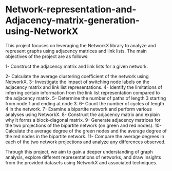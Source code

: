 # Network-representation-and-Adjacency-matrix-generation-using-NetworkX

This project focuses on leveraging the NetworkX library to analyze and represent graphs using adjacency matrices and link lists. The main objectives of the project are as follows:

1- Construct the adjacency matrix and link lists for a given network.

2- Calculate the average clustering coefficient of the network using NetworkX.
3- Investigate the impact of switching node labels on the adjacency matrix and link list representations.
4- Identify the limitations of inferring certain information from the link list representation compared to the adjacency matrix.
5- Determine the number of paths of length 3 starting from node 1 and ending at node 3.
6- Count the number of cycles of length 4 in the network.
7- Examine a bipartite network and perform various analyses using NetworkX.
8- Construct the adjacency matrix and explain why it forms a block-diagonal matrix.
9- Generate adjacency matrices for the two projections of the bipartite network (on green and red nodes).
10- Calculate the average degree of the green nodes and the average degree of the red nodes in the bipartite network.
11- Compare the average degrees in each of the two network projections and analyze any differences observed.

Through this project, we aim to gain a deeper understanding of graph analysis, explore different representations of networks, and draw insights from the provided datasets using NetworkX and associated techniques.

